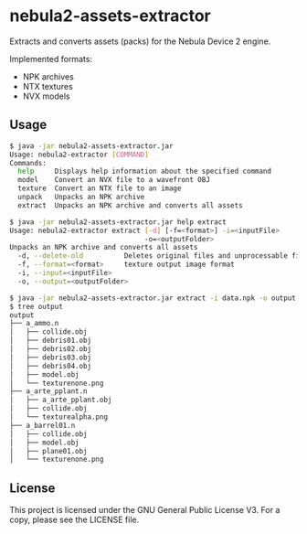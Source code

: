 # nebula2-assets-extractor
Extracts and converts assets (packs) for the Nebula Device 2 engine.

Implemented formats:
  - NPK archives
  - NTX textures
  - NVX models

## Usage

```bash
$ java -jar nebula2-assets-extractor.jar
Usage: nebula2-extractor [COMMAND]
Commands:
  help     Displays help information about the specified command
  model    Convert an NVX file to a wavefront OBJ
  texture  Convert an NTX file to an image
  unpack   Unpacks an NPK archive
  extract  Unpacks an NPK archive and converts all assets

$ java -jar nebula2-assets-extractor.jar help extract
Usage: nebula2-extractor extract [-d] [-f=<format>] -i=<inputFile>
                                 -o=<outputFolder>
Unpacks an NPK archive and converts all assets
  -d, --delete-old          Deletes original files and unprocessable files
  -f, --format=<format>     texture output image format
  -i, --input=<inputFile>
  -o, --output=<outputFolder>

$ java -jar nebula2-assets-extractor.jar extract -i data.npk -o output -d
$ tree output
output
├── a_ammo.n
│   ├── collide.obj
│   ├── debris01.obj
│   ├── debris02.obj
│   ├── debris03.obj
│   ├── debris04.obj
│   ├── model.obj
│   └── texturenone.png
├── a_arte_pplant.n
│   ├── a_arte_pplant.obj
│   ├── collide.obj
│   └── texturealpha.png
├── a_barrel01.n
│   ├── collide.obj
│   ├── model.obj
│   ├── plane01.obj
│   └── texturenone.png
```

## License

This project is licensed under the GNU General Public License V3. For a copy, please see the LICENSE file.
